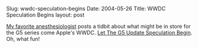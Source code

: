 Slug: wwdc-speculation-begins
Date: 2004-05-26
Title: WWDC Speculation Begins
layout: post

<a href="http://www.romanvenable.net/">My favorite anesthesiologist</a> posts a tidbit about what might be in store for the G5 series come Apple&#39;s <abbrev title="Worldwide Developer&#39;s Conference">WWDC</abbrev>. <a href="http://www.romanvenable.net/624">Let The G5 Update Speculation Begin</a>. Oh, what fun!
